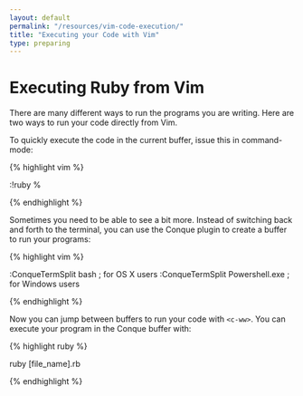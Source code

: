 ```yaml
---
layout: default
permalink: "/resources/vim-code-execution/"
title: "Executing your Code with Vim"
type: preparing
---
```


# Executing Ruby from Vim
There are many different ways to run the programs you are writing. Here
are two ways to run your code directly from Vim.

To quickly execute the code in the current buffer, issue this in
command-mode:

{% highlight vim %}

:!ruby %

{% endhighlight %}

Sometimes you need to be able to see a bit more. Instead of switching
back and forth to the terminal, you can use the Conque plugin to create
a buffer to run your programs:

{% highlight vim %}

:ConqueTermSplit bash ; for OS X users
:ConqueTermSplit Powershell.exe ; for Windows users


{% endhighlight %}

Now you can jump between buffers to run your code with `<c-ww>`. You can
execute your program in the Conque buffer with:

{% highlight ruby %}

ruby [file_name].rb

{% endhighlight %}
